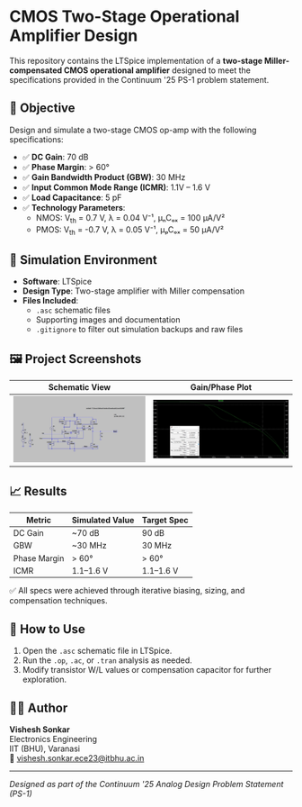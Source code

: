 # CMOS Two-Stage Operational Amplifier Design

This repository contains the LTSpice implementation of a **two-stage Miller-compensated CMOS operational amplifier** designed to meet the specifications provided in the Continuum '25 PS-1 problem statement.

## 📌 Objective

Design and simulate a two-stage CMOS op-amp with the following specifications:

- ✅ **DC Gain**: 70 dB  
- ✅ **Phase Margin**: > 60°  
- ✅ **Gain Bandwidth Product (GBW)**: 30 MHz  
- ✅ **Input Common Mode Range (ICMR)**: 1.1V – 1.6 V  
- ✅ **Load Capacitance**: 5 pF  
- ✅ **Technology Parameters**:
  - NMOS: V<sub>th</sub> = 0.7 V, λ = 0.04 V⁻¹, μₙCₒₓ = 100 μA/V²  
  - PMOS: V<sub>th</sub> = -0.7 V, λ = 0.05 V⁻¹, μₚCₒₓ = 50 μA/V²  

## 🧪 Simulation Environment

- **Software**: LTSpice
- **Design Type**: Two-stage amplifier with Miller compensation  
- **Files Included**:
  - `.asc` schematic files  
  - Supporting images and documentation  
  - `.gitignore` to filter out simulation backups and raw files

## 🖼️ Project Screenshots

| Schematic View | Gain/Phase Plot |
|----------------|------------------|
| ![schematic](./results/s1.jpg) | ![plot](./results/icmr1.1v.jpg) |


## 📈 Results

| Metric       | Simulated Value | Target Spec |
|--------------|------------------|--------------|
| DC Gain      | ~70 dB           | 90 dB        |
| GBW          | ~30 MHz          | 30 MHz       |
| Phase Margin | > 60°            | > 60°        |
| ICMR         | 1.1–1.6 V        | 1.1–1.6 V    |

✅ All specs were achieved through iterative biasing, sizing, and compensation techniques.

## 📂 How to Use

1. Open the `.asc` schematic file in LTSpice.
2. Run the `.op`, `.ac`, or `.tran` analysis as needed.
3. Modify transistor W/L values or compensation capacitor for further exploration.

## 🧑‍💻 Author

**Vishesh Sonkar**  
Electronics Engineering  
IIT (BHU), Varanasi  
📧 vishesh.sonkar.ece23@itbhu.ac.in

---

*Designed as part of the Continuum '25 Analog Design Problem Statement (PS-1)*  
